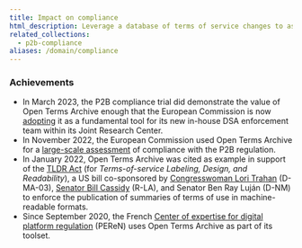 ```yaml
---
title: Impact on compliance
html_description: Leverage a database of terms of service changes to assess the compliance of online service providers with regulation
related_collections:
  - p2b-compliance
aliases: /domain/compliance
---
```


### Achievements

- In March 2023, the P2B compliance trial did demonstrate the value of Open Terms Archive enough that the European Commission is now [adopting](https://github.com/OpenTermsArchive/engine/issues/1001) it as a fundamental tool for its new in-house DSA enforcement team within its Joint Research Center.
- In November 2022, the European Commission used Open Terms Archive for a [large-scale assessment](https://ppmi.lt/news-insights/ppmi-has-completed-early-evaluation-p2b-regulation) of compliance with the P2B regulation.
- In January 2022, Open Terms Archive was cited as example in support of the [TLDR Act](https://www.lifewire.com/the-tldr-act-could-help-you-make-sense-of-terms-of-service-agreements-5216643) (for _Terms-of-service Labeling, Design, and Readability_), a US bill co-sponsored by [Congresswoman Lori Trahan](https://trahan.house.gov/) (D-MA-03), [Senator Bill Cassidy](https://www.cassidy.senate.gov/) (R-LA), and Senator Ben Ray Luján (D-NM) to enforce the publication of summaries of terms of use in machine-readable formats.
- Since September 2020, the French [Center of expertise for digital platform regulation](https://www.peren.gouv.fr/en/) (PEReN) uses Open Terms Archive as part of its toolset.
